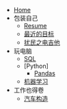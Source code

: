 <!-- docs/_sidebar.md -->

* [Home](/)
* 包装自己
  * [Resume](01/resume.md)
  * [最近的目标](01/guide.md)
  * [扰民之电吉他](01/guitar.md)
* 玩电脑
  * [SQL](02/SQL/SQL.md)
  * [Python]
    * [Pandas](02/Pandas/Pandas.md)
  * [机器学习](02/ML/ML.md)
* 工作也得卷
  * [汽车构造](03/VCL/VCL.md)